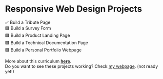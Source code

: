 # Responsive Web Design Projects 

✅ Build a Tribute Page <br>
🟩 Build a Survey Form <br>
🟩 Build a Product Landing Page <br>
🟩 Build a Technical Documentation Page <br>
🟩 Build a Personal Portfolio Webpage <br>

More about this curriculum **[here](https://www.freecodecamp.org/learn/responsive-web-design/responsive-web-design-projects/)**. <br>
Do you want to see these projects working? Check [my webpage](). (not ready yet!)
